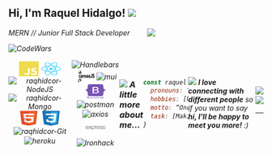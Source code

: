 <h2> Hi, I'm Raquel Hidalgo! <img src="https://media.giphy.com/media/mGcNjsfWAjY5AEZNw6/giphy.gif" width="50"></h2>
<img align='right' src="https://media0.giphy.com/media/cFdHXXm5GhJsc/giphy.gif?cid=ecf05e47bd85u7nuusd2l4qk50x7vqq7lvsxn3955jr0jaso&rid=giphy.gif&ct=g" width="230">

 
<p><em> MERN // Junior Full Stack Developer 
</p>
 
<img alt='CodeWars' src='https://www.codewars.com/users/raqhidcor/badges/micro' /> </p>

<div style="display: flex; align-items:center"><br>
  <div align="center">
  <img align="center" alt="raqhidcor-Js" height="30" width="40" src="https://raw.githubusercontent.com/devicons/devicon/master/icons/javascript/javascript-plain.svg">
  <img align="center" alt="raqhidcor-React" height="30" width="40" src="https://raw.githubusercontent.com/devicons/devicon/master/icons/react/react-original.svg">
  <img align="center" alt="raqhidcor-NodeJS" height="30" width="40" src="https://cdn.jsdelivr.net/gh/devicons/devicon/icons/nodejs/nodejs-original.svg">
  <img align="center" alt="raqhidcor-Mongo" height="30" width="40" src="https://cdn.jsdelivr.net/gh/devicons/devicon/icons/mongodb/mongodb-original.svg">
  <img align="center" alt="raqhidcor-HTML" height="30" width="40" src="https://raw.githubusercontent.com/devicons/devicon/master/icons/html5/html5-original.svg">
  <img align="center" alt="raqhidcor-CSS" height="30" width="40" src="https://raw.githubusercontent.com/devicons/devicon/master/icons/css3/css3-original.svg">
  <img align="center" alt="raqhidcor-Git" height="30" width="40" src="https://cdn.jsdelivr.net/gh/devicons/devicon/icons/git/git-original.svg">
  <img align="center" alt="heroku" height="30" width="40" src="https://www.vectorlogo.zone/logos/heroku/heroku-icon.svg">
  </div>
 
  <div style="display: flex; align-items:center"><br>
  <div align="center">
   <img align="center" alt="Handlebars" height="30" width="40" src="https://cdn.jsdelivr.net/gh/devicons/devicon/icons/handlebars/handlebars-original.svg" >
   <img align="center" alt="canvasjs" height="30" width="40" src="https://raw.githubusercontent.com/Hardik0307/Hardik0307/master/assets/canvasjs-charts.svg"> 
   <img align="center" alt="mui" height="30" width="40" src="https://cdn.worldvectorlogo.com/logos/material-ui-1.svg">
   <img align="center" alt="bootstrap" height="30" width="40" src="https://raw.githubusercontent.com/devicons/devicon/master/icons/bootstrap/bootstrap-plain-wordmark.svg">
   <img align="center" alt="postman" height="40" width="40" src="https://www.vectorlogo.zone/logos/getpostman/getpostman-icon.svg">
   <img align="center" alt="axios" height="40" width="40" src="https://user-images.githubusercontent.com/8939680/57233882-20344080-6fe5-11e9-9086-d20a955bed59.png">
   <img align="center" alt="express" height="38" width="40" src="https://raw.githubusercontent.com/devicons/devicon/master/icons/express/express-original-wordmark.svg">
   <img align="center" alt='Ironhack' width="40" height="40" src="https://i.imgur.com/qq7wMW4.png">
 </div>
   </div>



### <img src="https://media.giphy.com/media/VgCDAzcKvsR6OM0uWg/giphy.gif" width="50"> A little more about me...  

```javascript
const raquel = {
  pronouns: "she" | "her",
  hobbies: [hiking, spent time with my dog Thomas,I ❤️ baking],
  motto: “Once,I saw a bee drown in honey, and I understood.”,
  task: [Making my path in the tech industry],
}
```

<img src="https://media.giphy.com/media/LnQjpWaON8nhr21vNW/giphy.gif" width="60"> <em><b>I love connecting with different people</b> so if you want to say <b>hi, I'll be happy to meet you more!</b> :)</em>

<div align='center'> 
  <a href = "mailto: raqhidcor@gmail.com"><img src="https://img.shields.io/badge/-Gmail-%23333?style=for-the-badge&logo=gmail&logoColor=white" target="_blank"></a>
  <a href="https://www.linkedin.com/in/raquel-hidalgo-corchuelo/" target="_blank"><img src="https://img.shields.io/badge/-LinkedIn-%230077B5?style=for-the-badge&logo=linkedin&logoColor=white" target="_blank"></a> 

---

